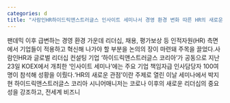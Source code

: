 ```yaml
---
categories: d
title: "사람인HR하이드릭앤스트러글스 인사이트 세미나서 경영 환경 변화 따른 HR의 새로운 방향 제시"
---
```

팬데믹 이후 급변하는 경영 환경 가운데 리더십, 채용, 평가보상 등 인적자원(HR) 측면에서 기업들이 적용하고 혁신해 나가야 할 부분을 논의의 장이 마련돼 주목을 끌었다.사람인HR과 글로벌 리더십 컨설팅 기업 ‘하이드릭앤스트러글스 코리아’가 공동으로 지난 23일 KOEX에서 개최한 ‘인사이트 세미나’에는 주요 기업 책임자급 인사담당자 100여명이 참석해 성황을 이뤘다.‘HR의 새로운 관점’이란 주제로 열린 이날 세미나에서 박지현 하이드릭앤스트러글스 코리아 시니어매니저는 코로나 이후의 새로운 리더십의 중요성을 강조하고, 전세계 비즈니